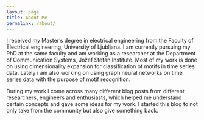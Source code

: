 ```yaml
---
layout: page
title: About Me
permalink: /about/
---
```


I received my Master’s degree in electrical engineering from the Faculty of Electrical engineering, University of Ljubljana. I am currently pursuing my PhD at the same faculty and am working as a researcher at the Department of Communication Systems, Jožef Stefan Institute. Most of my work is done on using dimensionality expansion for classification of motifs in time series data. Lately i am also working on using graph neural networks on time series data with the purpose of motif recognition.

During my work i come across many different blog posts from different researchers, engineers and enthusiasts, which helped me understand certain concepts and gave some ideas for my work. I started this blog to not only take from the community but also give something back.




